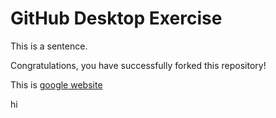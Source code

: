 # GitHub Desktop Exercise

This is a sentence.

Congratulations, you have successfully forked this repository!

This is [google website](https://www.google.com)


hi
